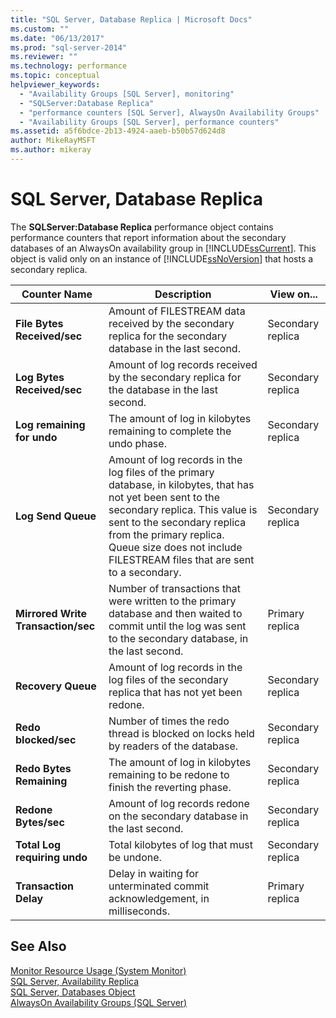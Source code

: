 ```yaml
---
title: "SQL Server, Database Replica | Microsoft Docs"
ms.custom: ""
ms.date: "06/13/2017"
ms.prod: "sql-server-2014"
ms.reviewer: ""
ms.technology: performance
ms.topic: conceptual
helpviewer_keywords: 
  - "Availability Groups [SQL Server], monitoring"
  - "SQLServer:Database Replica"
  - "performance counters [SQL Server], AlwaysOn Availability Groups"
  - "Availability Groups [SQL Server], performance counters"
ms.assetid: a5f6bdce-2b13-4924-aaeb-b50b57d624d8
author: MikeRayMSFT
ms.author: mikeray
---
```

# SQL Server, Database Replica
  The **SQLServer:Database Replica** performance object contains performance counters that report information about the secondary databases of an AlwaysOn availability group in [!INCLUDE[ssCurrent](../../includes/sscurrent-md.md)]. This object is valid only on an instance of [!INCLUDE[ssNoVersion](../../includes/ssnoversion-md.md)] that hosts a secondary replica.  
  
|Counter Name|Description|View on...|  
|------------------|-----------------|--------------|  
|**File Bytes Received/sec**|Amount of FILESTREAM data received by the secondary replica for the secondary database in the last second.|Secondary replica|  
|**Log Bytes Received/sec**|Amount of log records received by the secondary replica for the database in the last second.|Secondary replica|  
|**Log remaining for undo**|The amount of log in kilobytes remaining to complete the undo phase.|Secondary replica|  
|**Log Send Queue**|Amount of log records in the log files of the primary database, in kilobytes, that has not yet been sent to the secondary replica. This value is sent to the secondary replica from the primary replica. Queue size does not include FILESTREAM files that are sent to a secondary.|Secondary replica|  
|**Mirrored Write Transaction/sec**|Number of transactions that were written to the primary database and then waited to commit until the log was sent to the secondary database, in the last second.|Primary replica|  
|**Recovery Queue**|Amount of log records in the log files of the secondary replica that has not yet been redone.|Secondary replica|  
|**Redo blocked/sec**|Number of times the redo thread is blocked on locks held by readers of the database.|Secondary replica|  
|**Redo Bytes Remaining**|The amount of log in kilobytes remaining to be redone to finish the reverting phase.|Secondary replica|  
|**Redone Bytes/sec**|Amount of log records redone on the secondary database in the last second.|Secondary replica|  
|**Total Log requiring undo**|Total kilobytes of log that must be undone.|Secondary replica|  
|**Transaction Delay**|Delay in waiting for unterminated commit acknowledgement, in milliseconds.|Primary replica|  
  
## See Also  
 [Monitor Resource Usage &#40;System Monitor&#41;](monitor-resource-usage-system-monitor.md)   
 [SQL Server, Availability Replica](sql-server-availability-replica.md)   
 [SQL Server, Databases Object](sql-server-databases-object.md)   
 [AlwaysOn Availability Groups (SQL Server)](../../database-engine/availability-groups/windows/always-on-availability-groups-sql-server.md)  
  
  
